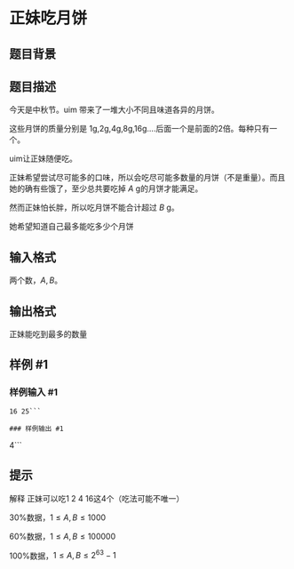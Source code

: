 # 正妹吃月饼

## 题目背景



## 题目描述

今天是中秋节。uim 带来了一堆大小不同且味道各异的月饼。

这些月饼的质量分别是 1g,2g,4g,8g,16g....后面一个是前面的2倍。每种只有一个。

uim让正妹随便吃。

正妹希望尝试尽可能多的口味，所以会吃尽可能多数量的月饼（不是重量）。而且她的确有些饿了，至少总共要吃掉 $A$ g的月饼才能满足。

然而正妹怕长胖，所以吃月饼不能合计超过 $B$ g。

她希望知道自己最多能吃多少个月饼


## 输入格式

两个数，$A,B$。


## 输出格式

正妹能吃到最多的数量


## 样例 #1

### 样例输入 #1
```
16 25```

### 样例输出 #1

```
4```

## 提示

解释 正妹可以吃1 2 4 16这4个（吃法可能不唯一）

30%数据，$1\le A,B \le 1000$

60%数据，$1 \le A,B \le 100000$

100%数据，$1 \le A,B \le 2^{63}-1$

